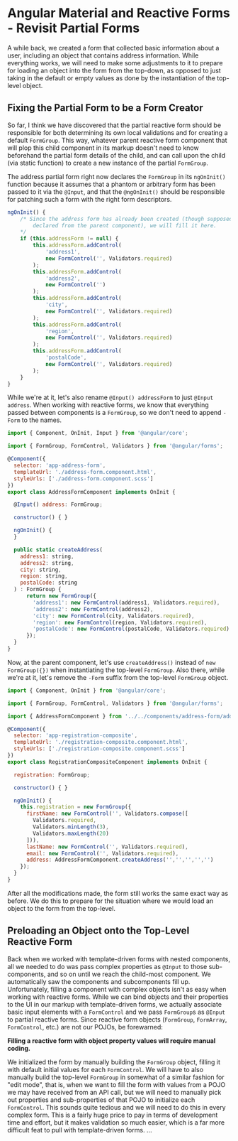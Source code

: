 # Angular Material and Reactive Forms - Revisit Partial Forms

A while back, we created a form that collected basic information about a user, including an object that contains address information. While everything works,
we will need to make some adjustments to it to prepare for loading an object into the form from the top-down, as opposed to just taking in the default or
empty values as done by the instantiation of the top-level object.

## Fixing the Partial Form to be a Form Creator

So far, I think we have discovered that the partial reactive form should be responsible for both determining its own local validations and for creating a
default `FormGroup`. This way, whatever parent reactive form component that will plop this child component in its markup doesn't need to know beforehand
the partial form details of the child, and can call upon the child (via static function) to create a new instance of the partial `FormGroup`.

The address partial form right now declares the `FormGroup` in its `ngOnInit()` function because it assumes that a phantom or arbitrary form has been
passed to it via the `@Input`, and that the `@ngOnInit()` should be responsible for patching such a form with the right form descriptors.

```javascript
ngOnInit() {
    /* Since the address form has already been created (though supposedly not
        declared from the parent component), we will fill it here.
    */
    if (this.addressForm != null) {
        this.addressForm.addControl(
            'address1',
            new FormControl('', Validators.required)
        );
        this.addressForm.addControl(
            'address2',
            new FormControl('')
        );
        this.addressForm.addControl(
            'city',
            new FormControl('', Validators.required)
        );
        this.addressForm.addControl(
            'region',
            new FormControl('', Validators.required)
        );
        this.addressForm.addControl(
            'postalCode',
            new FormControl('', Validators.required)
        );
    }
}

```

While we're at it, let's also rename `@Input() addressForm` to just `@Input address`. When working with reactive forms, we know that everything
passed between components is a `FormGroup`, so we don't need to append `-Form` to the names.

```javascript
import { Component, OnInit, Input } from '@angular/core';

import { FormGroup, FormControl, Validators } from '@angular/forms';

@Component({
  selector: 'app-address-form',
  templateUrl: './address-form.component.html',
  styleUrls: ['./address-form.component.scss']
})
export class AddressFormComponent implements OnInit {

  @Input() address: FormGroup;

  constructor() { }

  ngOnInit() {    
  }

  public static createAddress(
    address1: string,
    address2: string,
    city: string,
    region: string,
    postalCode: string
  ) : FormGroup {
      return new FormGroup({
        'address1': new FormControl(address1, Validators.required),
        'address2': new FormControl(address2),
        'city': new FormControl(city, Validators.required),
        'region': new FormControl(region, Validators.required),
        'postalCode': new FormControl(postalCode, Validators.required)        
      });
  }
}
```

Now, at the parent component, let's use `createAddress()` instead of `new FormGroup({})` when instantiating the top-level `FormGroup`. Also there,
while we're at it, let's remove the `-Form` suffix from the top-level `FormGroup` object.

```javascript
import { Component, OnInit } from '@angular/core';

import { FormGroup, FormControl, Validators } from '@angular/forms';

import { AddressFormComponent } from '../../components/address-form/address-form.component';

@Component({
  selector: 'app-registration-composite',
  templateUrl: './registration-composite.component.html',
  styleUrls: ['./registration-composite.component.scss']
})
export class RegistrationCompositeComponent implements OnInit {

  registration: FormGroup;

  constructor() { }

  ngOnInit() {
    this.registration = new FormGroup({
      firstName: new FormControl('', Validators.compose([
        Validators.required,
        Validators.minLength(3),
        Validators.maxLength(20)
      ])),
      lastName: new FormControl('', Validators.required),
      email: new FormControl('', Validators.required),
      address: AddressFormComponent.createAddress('','','','','')
    });
  }
}
```

After all the modifications made, the form still works the same exact way as before. We do this to prepare for the situation where we would load an
object to the form from the top-level.

## Preloading an Object onto the Top-Level Reactive Form

Back when we worked with template-driven forms with nested components, all we needed to do was pass complex properties as `@Input` to those sub-components,
and so on until we reach the child-most component. We automatically saw the components and subcomponents fill up. Unfortunately, filling a component with
complex objects isn't as easy when working with reactive forms. While we can bind objects and their properties to the UI in our markup with template-driven forms, 
we actually associate basic input elements with a `FormControl` and we pass `FormGroup`s as `@Input` to partial reactive forms. Since reactive form
objects (`FormGroup`, `FormArray`, `FormControl`, etc.) are not our POJOs, be forewarned:

**Filling a reactive form with object property values will require manual coding.**

We initialized the form by manually building the `FormGroup` object, filling it with default initial values for each `FormControl`. We will have to
also manually build the top-level `FormGroup` in somewhat of a similar fashion for "edit mode", that is, when we want to fill the form with values from
a POJO we may have received from an API call, but we will need to manually pick out properties and sub-properties of that POJO to initialize each `FormControl`.
This sounds quite tedious and we will need to do this in every complex form. This is a fairly huge price to pay in terms of development time and effort,
but it makes validation so much easier, which is a far more difficult feat to pull with template-driven forms.
...



